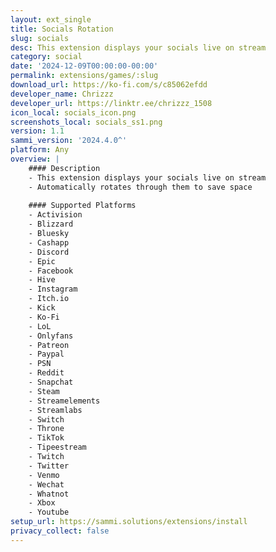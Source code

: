```yaml
---
layout: ext_single
title: Socials Rotation
slug: socials
desc: This extension displays your socials live on stream
category: social
date: '2024-12-09T00:00:00-00:00'
permalink: extensions/games/:slug
download_url: https://ko-fi.com/s/c85062efdd
developer_name: Chrizzz
developer_url: https://linktr.ee/chrizzz_1508
icon_local: socials_icon.png
screenshots_local: socials_ss1.png
version: 1.1
sammi_version: '2024.4.0^'
platform: Any
overview: |
    #### Description
    - This extension displays your socials live on stream
    - Automatically rotates through them to save space
    
    #### Supported Platforms
    - Activision
    - Blizzard
    - Bluesky
    - Cashapp
    - Discord
    - Epic
    - Facebook
    - Hive
    - Instagram
    - Itch.io
    - Kick
    - Ko-Fi
    - LoL
    - Onlyfans
    - Patreon
    - Paypal
    - PSN
    - Reddit
    - Snapchat
    - Steam
    - Streamelements
    - Streamlabs
    - Switch
    - Throne
    - TikTok
    - Tipeestream
    - Twitch
    - Twitter
    - Venmo
    - Wechat
    - Whatnot
    - Xbox
    - Youtube
setup_url: https://sammi.solutions/extensions/install
privacy_collect: false
---
```

